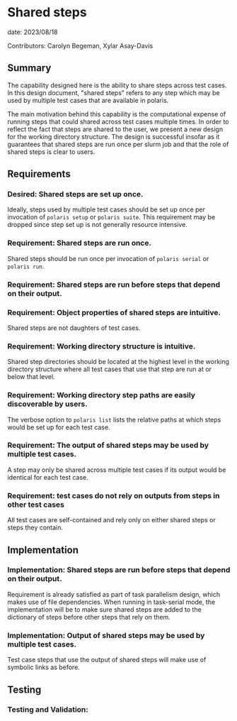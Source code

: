 # Shared steps

date: 2023/08/18

Contributors: Carolyn Begeman, Xylar Asay-Davis

## Summary

The capability designed here is the ability to share steps across test cases.
In this design document, "shared steps" refers to any step which may be used by
multiple test cases that are available in polaris.

The main motivation behind this capability is the computational expense of
running steps that could shared across test cases multiple times. In order to
reflect the fact that steps are shared to the user, we present a new design for
the working directory structure. The design is successful insofar as it
guarantees that shared steps are run once per slurm job and that the role of
shared steps is clear to users.

## Requirements

### Desired: Shared steps are set up once.

Ideally, steps used by multiple test cases should be set up once per invocation of
`polaris setup` or `polaris suite`. This requirement may be dropped since step
set up is not generally resource intensive.

### Requirement: Shared steps are run once.

Shared steps should be run once per invocation of `polaris serial` or
`polaris run`.

### Requirement: Shared steps are run before steps that depend on their output.

### Requirement: Object properties of shared steps are intuitive.

Shared steps are not daughters of test cases.

### Requirement: Working directory structure is intuitive.

Shared step directories should be located at the highest level in the working directory 
structure where all test cases that use that step are run at or below that level.

### Requirement: Working directory step paths are easily discoverable by users.

The verbose option to `polaris list` lists the relative paths at which steps
would be set up for each test case.

### Requirement: The output of shared steps may be used by multiple test cases.

A step may only be shared across multiple test cases if its output would be
identical for each test case.

### Requirement: test cases do not rely on outputs from steps in other test cases

All test cases are self-contained and rely only on either shared steps or steps they contain.



## Implementation

### Implementation: Shared steps are run before steps that depend on their output.

Requirement is already satisfied as part of task parallelism design, which
makes use of file dependencies.  When running in task-serial mode, the implementation
will be to make sure shared steps are added to the dictionary of steps before other steps
that rely on them.

### Implementation: Output of shared steps may be used by multiple test cases.

Test case steps that use the output of shared steps will make use of symbolic
links as before.

## Testing

### Testing and Validation: 
